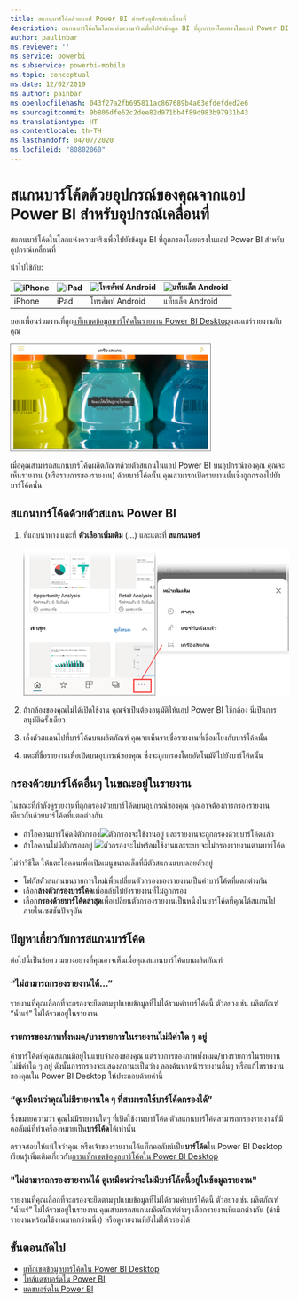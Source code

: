 ```yaml
---
title: สแกนบาร์โค้ดด้วยแอป Power BI สำหรับอุปกรณ์เคลื่อนที่
description: สแกนบาร์โค้ดในโลกแห่งความจริงเพื่อไปยังข้อมูล BI ที่ถูกกรองโดยตรงในแอป Power BI สำหรับอุปกรณ์เคลื่อนที่
author: paulinbar
ms.reviewer: ''
ms.service: powerbi
ms.subservice: powerbi-mobile
ms.topic: conceptual
ms.date: 12/02/2019
ms.author: painbar
ms.openlocfilehash: 043f27a2fb695811ac867689b4a63efdefded2e6
ms.sourcegitcommit: 9b806dfe62c2dee82d971bb4f89d983b97931b43
ms.translationtype: HT
ms.contentlocale: th-TH
ms.lasthandoff: 04/07/2020
ms.locfileid: "80802060"
---
```

# <a name="scan-a-barcode-with-your-device-from-the-power-bi-mobile-app"></a>สแกนบาร์โค้ดด้วยอุปกรณ์ของคุณจากแอป Power BI สำหรับอุปกรณ์เคลื่อนที่
สแกนบาร์โค้ดในโลกแห่งความจริงเพื่อไปยังข้อมูล BI ที่ถูกกรองโดยตรงในแอป Power BI สำหรับอุปกรณ์เคลื่อนที่


นำไปใช้กับ:

| ![iPhone](./media/mobile-apps-qr-code/ios-logo-40-px.png) | ![iPad](./media/mobile-apps-qr-code/ios-logo-40-px.png) | ![โทรศัพท์ Android](././media/mobile-apps-qr-code/android-logo-40-px.png) | ![แท็บเล็ต Android](././media/mobile-apps-qr-code/android-logo-40-px.png) |
|:--- |:--- |:--- |:--- |
|iPhone |iPad |โทรศัพท์ Android |แท็บเล็ต Android |

บอกเพื่อนร่วมงานที่ถูก[แท็กเขตข้อมูลบาร์โค้ดในรายงาน Power BI Desktop](../../desktop-mobile-barcodes.md)และแชร์รายงานกับคุณ 

![](media/mobile-apps-scan-barcode-iphone/power-bi-barcode-scanner.png)

เมื่อคุณสามารถสแกนบาร์โค้ดผลิตภัณฑด้วยตัวสแกนในแอป Power BI บนอุปกรณ์ของคุณ คุณจะเห็นรายงาน (หรือรายการของรายงาน) ด้วยบาร์โค้ดนั้น คุณสามารถเปิดรายงานนั้นซึ่งถูกกรองไปยังบาร์โค้ดนั้น

## <a name="scan-a-barcode-with-the-power-bi-scanner"></a>สแกนบาร์โค้ดด้วยตัวสแกน Power BI
1. ที่แถบนำทาง แตะที่ **ตัวเลือกเพิ่มเติม** (...) และแตะที่ **สแกนเนอร์**

    ![](media/mobile-apps-scan-barcode-iphone/power-bi-scanner.png)

2. ถ้ากล้องของคุณไม่ได้เปิดใช้งาน คุณจำเป็นต้องอนุมัติให้แอป Power BI ใช้กล้อง นี่เป็นการอนุมัติครั้งเดียว 
4. เล็งตัวสแกนไปที่บาร์โค้ดบนผลิตภัณฑ์ คุณจะเห็นรายชื่อรายงานที่เชื่อมโยงกับบาร์โค้ดนั้น
5. แตะที่ชื่อรายงานเพื่อเปิดบนอุปกรณ์ของคุณ ซึ่งจะถูกกรองโดยอัตโนมัติไปยังบาร์โค้ดนั้น

## <a name="filter-by-other-barcodes-while-in-a-report"></a>กรองด้วยบาร์โค้ดอื่นๆ ในขณะอยู่ในรายงาน
ในขณะที่กำลังดูรายงานที่ถูกกรองด้วยบาร์โค้ดบนอุปกรณ์ของคุณ คุณอาจต้องการกรองรายงานเดียวกันด้วยบาร์โค้ดที่แตกต่างกัน

* ถ้าไอคอนบาร์โค้ดมีตัวกรอง![](media/mobile-apps-scan-barcode-iphone/power-bi-barcode-filtered-icon-black.png)ตัวกรองจะใช้งานอยู่ และรายงานจะถูกกรองด้วยบาร์โค้ดแล้ว 
* ถ้าไอคอนไม่มีตัวกรองอยู่ ![](media/mobile-apps-scan-barcode-iphone/power-bi-barcode-unfiltered-icon.png)ตัวกรองจะไม่พร้อมใช้งานและระบบจะไม่กรองรายงานตามบาร์โค้ด 

ไม่ว่าวิธีใด ให้แตะไอคอนเพื่อเปิดเมนูขนาดเล็กที่มีตัวสแกนแบบลอยตัวอยู่

* โฟกัสตัวสแกนบนรายการใหม่เพื่อเปลี่ยนตัวกรองของรายงานเป็นค่าบาร์โค้ดที่แตกต่างกัน 
* เลือก**ล้างตัวกรองบาร์โค้ด**เพื่อกลับไปยังรายงานที่ไม่ถูกกรอง
* เลือก**กรองด้วยบาร์โค้ดล่าสุด**เพื่อเปลี่ยนตัวกรองรายงานเป็นหนึ่งในบาร์โค้ดที่คุณได้สแกนไปภายในเซสชันปัจจุบัน

## <a name="issues-with-scanning-a-barcode"></a>ปัญหาเกี่ยวกับการสแกนบาร์โค้ด
ต่อไปนี้เป็นข้อความบางอย่างที่คุณอาจเห็นเมื่อคุณสแกนบาร์โค้ดบนผลิตภัณฑ์

### <a name="couldnt-filter-report"></a>“ไม่สามารถกรองรายงานได้...”
รายงานที่คุณเลือกที่จะกรองจะยึดตามรูปแบบข้อมูลที่ไม่ได้รวมค่าบาร์โค้ดนี้ ตัวอย่างเช่น ผลิตภัณฑ์ “น้ำแร่” ไม่ได้รวมอยู่ในรายงาน  

### <a name="allsome-of-the-visuals-in-the-report-dont-contain-any-value"></a>รายการของภาพทั้งหมด/บางรายการในรายงานไม่มีค่าใด ๆ อยู่
ค่าบาร์โค้ดที่คุณสแกนมีอยู่ในแบบจำลองของคุณ แต่รายการของภาพทั้งหมด/บางรายการในรายงานไม่มีค่าใด ๆ อยู่ ดังนั้นการกรองจะแสดงสถานะเป็นว่าง ลองค้นหาหน้ารายงานอื่นๆ หรือแก้ไขรายงานของคุณใน Power BI Desktop ให้ประกอบด้วยค่านี้ 

### <a name="looks-like-you-dont-have-any-reports-that-can-be-filtered-by-barcodes"></a>“ดูเหมือนว่าคุณไม่มีรายงานใด ๆ ที่สามารถใช้บาร์โค้ดกรองได้”
ซึ่งหมายความว่า คุณไม่มีรายงานใดๆ ที่เปิดใช้งานบาร์โค้ด ตัวสแกนบาร์โค้ดสามารถกรองรายงานที่มีคอลัมน์ที่ทำเครื่องหมายเป็น**บาร์โค้ด**ได้เท่านั้น  

ตรวจสอบให้แน่ใจว่าคุณ หรือเจ้าของรายงานได้แท็กคอลัมน์เป็น**บาร์โค้ด**ใน Power BI Desktop เรียนรู้เพิ่มเติมเกี่ยวกับ[การแท็กเขตข้อมูลบาร์โค้ดใน Power BI Desktop](../../desktop-mobile-barcodes.md)

### <a name="couldnt-filter-report---looks-like-this-barcode-doesnt-exist-in-the-report-data"></a>"ไม่สามารถกรองรายงานได้ ดูเหมือนว่าจะไม่มีบาร์โค้ดนี้อยู่ในข้อมูลรายงาน"
รายงานที่คุณเลือกที่จะกรองจะยึดตามรูปแบบข้อมูลที่ไม่ได้รวมค่าบาร์โค้ดนี้ ตัวอย่างเช่น ผลิตภัณฑ์ “น้ำแร่” ไม่ได้รวมอยู่ในรายงาน คุณสามารถสแกนผลิตภัณฑ์ต่างๆ เลือกรายงานที่แตกต่างกัน (ถ้ามีรายงานพร้อมใช้งานมากกว่าหนึ่ง) หรือดูรายงานที่ยังไม่ได้กรองได้ 

## <a name="next-steps"></a>ขั้นตอนถัดไป
* [แท็กเขตข้อมูลบาร์โค้ดใน Power BI Desktop](../../desktop-mobile-barcodes.md)
* [ไทล์แดชบอร์ดใน Power BI](../end-user-tiles.md)
* [แดชบอร์ดใน Power BI](../end-user-dashboards.md)

